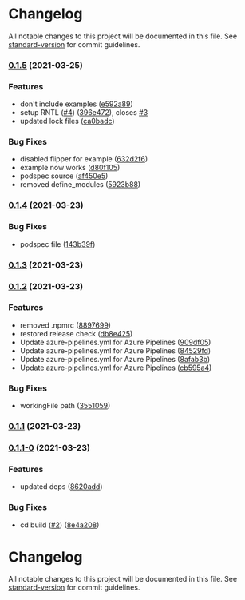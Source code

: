 # Changelog

All notable changes to this project will be documented in this file. See [standard-version](https://github.com/conventional-changelog/standard-version) for commit guidelines.

### [0.1.5](https://github.com/unsw-gsbme/tcc-react-native-keep-awake/compare/v0.1.4...v0.1.5) (2021-03-25)


### Features

* don't include examples ([e592a89](https://github.com/unsw-gsbme/tcc-react-native-keep-awake/commit/e592a8950c07469dac6c23be344031a0945127f6))
* setup RNTL ([#4](https://github.com/unsw-gsbme/tcc-react-native-keep-awake/issues/4)) ([396e472](https://github.com/unsw-gsbme/tcc-react-native-keep-awake/commit/396e472d03c865cc21d277768ce0b07d25417970)), closes [#3](https://github.com/unsw-gsbme/tcc-react-native-keep-awake/issues/3)
* updated lock files ([ca0badc](https://github.com/unsw-gsbme/tcc-react-native-keep-awake/commit/ca0badc91784337f869b1eb248029b4f96b6c2d2))


### Bug Fixes

* disabled flipper for example ([632d2f6](https://github.com/unsw-gsbme/tcc-react-native-keep-awake/commit/632d2f69b4aad6a893852f0b9baccb14ad5fd615))
* example now works ([d80f105](https://github.com/unsw-gsbme/tcc-react-native-keep-awake/commit/d80f105a8979b53720fe47d4ba736c4981d8e9f6))
* podspec source ([af450e5](https://github.com/unsw-gsbme/tcc-react-native-keep-awake/commit/af450e57c5e7bb3871b51e6ea3db5a6275264611))
* removed define_modules ([5923b88](https://github.com/unsw-gsbme/tcc-react-native-keep-awake/commit/5923b88a17d2a08f958d54a34cef9bc768fe3dea))

### [0.1.4](https://github.com/unsw-gsbme/tcc-react-native-keep-awake/compare/v0.1.3...v0.1.4) (2021-03-23)


### Bug Fixes

* podspec file ([143b39f](https://github.com/unsw-gsbme/tcc-react-native-keep-awake/commit/143b39f940158dbcb5030e6e11a2c1898e87fb8f))

### [0.1.3](https://github.com/unsw-gsbme/tcc-react-native-keep-awake/compare/v0.1.2...v0.1.3) (2021-03-23)

### [0.1.2](https://github.com/unsw-gsbme/tcc-react-native-keep-awake/compare/v0.1.1...v0.1.2) (2021-03-23)


### Features

* removed .npmrc ([8897699](https://github.com/unsw-gsbme/tcc-react-native-keep-awake/commit/8897699bae564eecfd98db71d7a6e1f60124ae87))
* restored release check ([db8e425](https://github.com/unsw-gsbme/tcc-react-native-keep-awake/commit/db8e425c46f7156589ea003f1621622b86766cbb))
* Update azure-pipelines.yml for Azure Pipelines ([909df05](https://github.com/unsw-gsbme/tcc-react-native-keep-awake/commit/909df05544f3eef6d5fc746c598109099bd05cc0))
* Update azure-pipelines.yml for Azure Pipelines ([84529fd](https://github.com/unsw-gsbme/tcc-react-native-keep-awake/commit/84529fd531307e741dc87f82ebbc5dd14ebc19c7))
* Update azure-pipelines.yml for Azure Pipelines ([8afab3b](https://github.com/unsw-gsbme/tcc-react-native-keep-awake/commit/8afab3b644f5239d8a200342fd1f0c81cee6c3b4))
* Update azure-pipelines.yml for Azure Pipelines ([cb595a4](https://github.com/unsw-gsbme/tcc-react-native-keep-awake/commit/cb595a4ea332f6b2af5bb293d837e2f75369da98))


### Bug Fixes

* workingFile path ([3551059](https://github.com/unsw-gsbme/tcc-react-native-keep-awake/commit/3551059afc831b0d1c47745d77e8352b94c36552))

### [0.1.1](https://github.com/unsw-gsbme/tcc-react-native-keep-awake/compare/v0.1.1-0...v0.1.1) (2021-03-23)

### [0.1.1-0](https://github.com/unsw-gsbme/tcc-react-native-keep-awake/compare/v0.1.0...v0.1.1-0) (2021-03-23)


### Features

* updated deps ([8620add](https://github.com/unsw-gsbme/tcc-react-native-keep-awake/commit/8620add6c8c961fa7d9c97896c4ddcf3170624bb))


### Bug Fixes

* cd build ([#2](https://github.com/unsw-gsbme/tcc-react-native-keep-awake/issues/2)) ([8e4a208](https://github.com/unsw-gsbme/tcc-react-native-keep-awake/commit/8e4a208893277e7ac4d7d865dfd3a1762d0f3c3b))

# Changelog

All notable changes to this project will be documented in this file. See [standard-version](https://github.com/conventional-changelog/standard-version) for commit guidelines.
